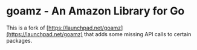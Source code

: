# goamz - An Amazon Library for Go

This is a fork of [https://launchpad.net/goamz](https://launchpad.net/goamz)
that adds some missing API calls to certain packages.
